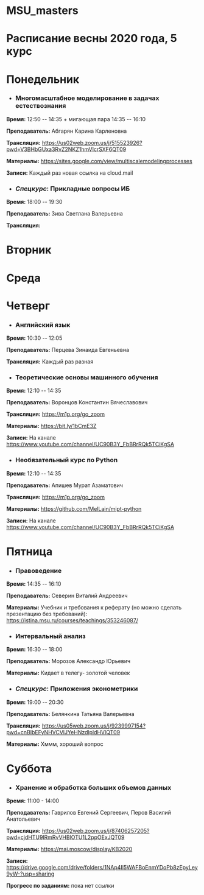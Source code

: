 # MSU_masters

# Расписание весны 2020 года, 5 курс

# Понедельник

* ### Многомасштабное моделирование в задачах естествознания

**Время:** 12:50 -- 14:35 + мигающая пара 14:35 -- 16:10

**Преподаватель:** Абгарян Карина Карленовна

**Трансляция:** https://us02web.zoom.us/j/515523926?pwd=V3BHbGUxa3RvZ2NKZ1hmVlcrSXF6QT09

**Материалы:** https://sites.google.com/view/multiscalemodelingprocesses 

**Записи:** Каждый раз новая ссылка на cloud.mail 

* ### *Спецкурс*: Прикладные вопросы ИБ

**Время:** 18:00 -- 19:30

**Преподаватель:** Зива Светлана Валерьевна

**Трансляция:** 

# Вторник

# Среда

# Четверг

* ### Английский язык

**Время:** 10:30 -- 12:05

**Преподаватель:**  Перцева Зинаида Евгеньевна

**Трансляция:** Каждый раз разная

* ### Теоретические основы машинного обучения

**Время:** 12:10 -- 14:35

**Преподаватель:** Воронцов Константин Вячеславович

**Трансляция:** https://m1p.org/go_zoom

**Материалы:** https://bit.ly/1bCmE3Z 

**Записи:** На канале https://www.youtube.com/channel/UC90B3Y_FbBRrRQk5TCiKgSA

* ### Необязательный курс по Python

**Время:** 12:10 -- 14:35

**Преподаватель:** Апишев Мурат Азаматович 

**Трансляция:** https://m1p.org/go_zoom

**Материалы:** https://github.com/MelLain/mipt-python

**Записи:** На канале https://www.youtube.com/channel/UC90B3Y_FbBRrRQk5TCiKgSA

# Пятница

* ### Правоведение

**Время:** 14:35 -- 16:10

**Преподаватель:** Северин Виталий Андреевич

**Материалы:** Учебник и требования к реферату (но можно сделать презентацию без требований): https://istina.msu.ru/courses/teachings/353246087/

* ### Интервальный анализ

**Время:** 16:30 -- 18:00

**Преподаватель:** Морозов Александр Юрьевич

**Материалы:** Кидает в телегу- золотой человек

* ### *Спецкурс*: Приложения эконометрики

**Время:** 19:00 -- 20:30

**Преподаватель:** Белянкина Татьяна Валерьевна

**Трансляция:** https://us05web.zoom.us/j/9239997154?pwd=cnBIbEFyNHVCVlJYeHNzdlpldHVIQT09

**Материалы:** Хммм, хороший вопрос

# Суббота

* ### Хранение и обработка больших объемов данных 

**Время:** 11:00 - 14:00

**Преподаватель:** Гаврилов Евгений Сергеевич, Перов Василий Анатольевич

**Трансляция:** https://us02web.zoom.us/j/87406257205?pwd=cjdHTU9lRmRvVHBlOTU1L2ppOExJQT09

**Материалы:** https://mai.moscow/display/KB2020

**Записи:** https://drive.google.com/drive/folders/1NAp4Il5WAFBoEnmYDoPb8zEpyLey9yW-?usp=sharing

**Прогресс по заданиям:** пока нет ссылки
